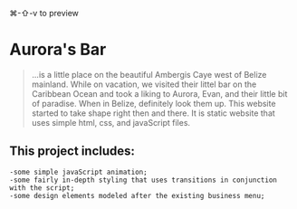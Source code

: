 ⌘-⇧-v to preview

# Aurora's Bar
>...is a little place on the beautiful Ambergis Caye west of Belize mainland.
While on vacation, we visited their littel bar on the Caribbean Ocean and took
a liking to Aurora, Evan, and their little bit of paradise. When in Belize, definitely
look them up. This website started to take shape right then and there. It is static 
website that uses simple html, css, and javaScript files.

## This project includes:
    -some simple javaScript animation;
    -some fairly in-depth styling that uses transitions in conjunction with the script;
    -some design elements modeled after the existing business menu;

